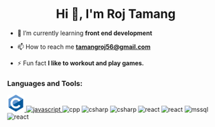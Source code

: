 
<h1 align="center">Hi 👋, I'm Roj Tamang</h1>

- 🌱 I’m currently learning **front end development**

- 📫 How to reach me **tamangroj56@gmail.com**

- ⚡ Fun fact **I like to workout and play games.**

<h3 align="left">Languages and Tools:</h3>
<p align="left"> <a href="https://www.cprogramming.com/" target="_blank" rel="noreferrer"> <img src="https://raw.githubusercontent.com/devicons/devicon/master/icons/c/c-original.svg" alt="c" width="40" height="40"/> </a> <a href="https://www.w3.org/html/" target="_blank" rel="noreferrer"> 
<img src="https://img.icons8.com/?size=100&id=108784&format=png&color=000000" alt="javascript" width="40" height="40"/> </a> 
<img src="https://img.icons8.com/?size=512&id=TpULddJc4gTh&format=png" alt="cpp" width="40" height = "40"/>
<img src="https://img.icons8.com/?size=512&id=55251&format=png" alt ="csharp" width="40" height="40"/>
<img src="https://img.icons8.com/?size=512&id=1BC75jFEBED6&format=png" alt="csharp" width ="40" height="40"/>
<img src="https://img.icons8.com/?size=100&id=Vra58PN2KmI5&format=png&color=000000" alt="react" width="40" height="40"/>
<img src="https://img.icons8.com/?size=100&id=13441&format=png&color=000000" alt="react" width="40" height="40"/>
<img src="https://img.icons8.com/?size=512&id=laYYF3dV0Iew&format=png" alt ="mssql" width="40" height="40"/>
<img src="https://img.icons8.com/?size=100&id=mUBILbYvUMq8&format=png&color=000000"  alt="react" width="40" height="40"/>
</p>
